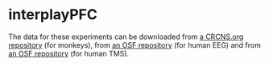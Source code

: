 # interplayPFC

The data for these experiments can be downloaded from [a CRCNS.org repository](http://here.goes.the.link) (for monkeys), from [an OSF repository](http://here.goes.the.link) (for human EEG) and from [an OSF repository](http://here.goes.the.link) (for human TMS).
